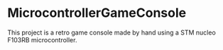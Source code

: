 # MicrocontrollerGameConsole
This project is a retro game console made by hand using a STM nucleo F103RB microcontroller. 
